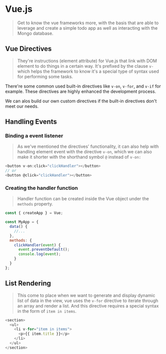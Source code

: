 # Vue.js
> Get to know the vue frameworks more, with the basis that are able to leverage and create a simple todo app as well as interacting with the Mongo database.

## Vue Directives
> They're instructions (element attribute) for Vue.js that link with DOM element to do things in a certain way. It's prefixed by the clause `v-`
which helps the framework to know it's a special type of syntax used for performing some tasks.

There're some common used built-in directives like `v-on`, `v-for`, and `v-if` for example. These directives are highly enhanced the development process.

We can alos build our own custom directives if the built-in directives don't meet our needs.

## Handling Events
### Binding a event listener
> As we've mentioned the directives' functionality, it can also help with handling element event with the directive `v-on`, 
which we can also make it shorter with the shorthand symbol `@` instead of `v-on:`
```js
<button v-on:click="clickHandler"></button>
// or
<button @click="clickHandler"></button>
```
### Creating the handler function
> Handler function can be created inside the Vue object under the `methods` property.
```js
const { createApp } = Vue;

const MyApp = {
  data() {
    //...
  },
  methods: {
    clickHandler(event) {
      event.preventDefault();
      console.log(event);
    }
  }
};
```

## List Rendering
> This come to place when we want to generate and display dynamic list of data in the view, vue uses the `v-for` directive to iterate through an array and render a list. And this directive requires a special syntax in the form of `item in items`.
```js
<section>
  <ul>
    <li v-for="item in items">
      <p>{{ item.title }}</p>
    </li>
  </ul>
</section>
```

